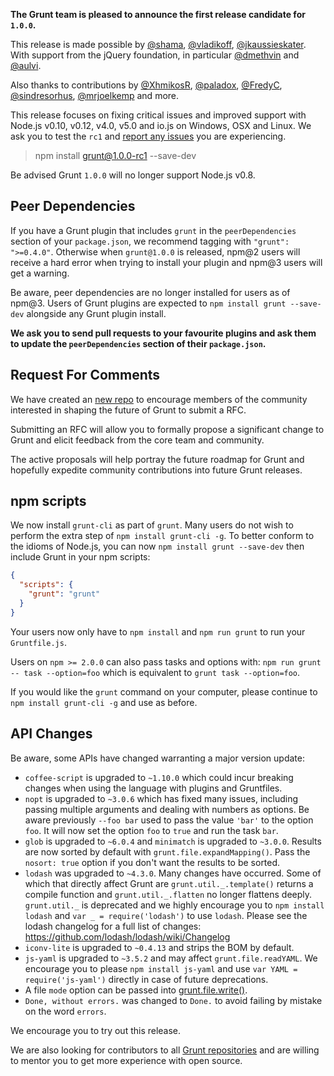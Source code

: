 **The Grunt team is pleased to announce the first release candidate for `1.0.0`.**

This release is made possible by [@shama](https://github.com/shama), [@vladikoff](https://github.com/vladikoff), [@jkaussieskater](https://github.com/jkaussieskater). With support from the jQuery foundation, in particular [@dmethvin](https://github.com/dmethvin) and [@aulvi](https://github.com/aulvi).

Also thanks to contributions by [@XhmikosR](https://github.com/XhmikosR), [@paladox](https://github.com/paladox), [@FredyC](https://github.com/FredyC), [@sindresorhus](https://github.com/sindresorhus), [@mrjoelkemp](https://github.com/mrjoelkemp) and more.

This release focuses on fixing critical issues and improved support with Node.js
v0.10, v0.12, v4.0, v5.0 and io.js on Windows, OSX and Linux. We ask you to test the `rc1` and [report any issues](https://github.com/gruntjs/grunt/issues) you are experiencing.

> npm install grunt@1.0.0-rc1 --save-dev

Be advised Grunt `1.0.0` will no longer support Node.js v0.8.

## Peer Dependencies
If you have a Grunt plugin that includes `grunt` in the `peerDependencies` section of your `package.json`, we recommend tagging with `"grunt": ">=0.4.0"`. Otherwise when `grunt@1.0.0` is released, npm@2 users will receive a hard error when trying to install your plugin and npm@3 users will get a warning.

Be aware, peer dependencies are no longer installed for users as of npm@3. Users of Grunt plugins are expected to `npm install grunt --save-dev` alongside any Grunt plugin install.

**We ask you to send pull requests to your favourite plugins and ask them to update the `peerDependencies` section of their `package.json`.**

## Request For Comments
We have created an [new repo](https://github.com/gruntjs/rfcs) to encourage
members of the community interested in shaping the future of Grunt to submit a
RFC.

Submitting an RFC will allow you to formally propose a significant change to
Grunt and elicit feedback from the core team and community.

The active proposals will help portray the future roadmap for Grunt and hopefully
expedite community contributions into future Grunt releases.

## npm scripts
We now install `grunt-cli` as part of `grunt`. Many users do not wish to perform
the extra step of `npm install grunt-cli -g`. To better conform to the idioms
of Node.js, you can now `npm install grunt --save-dev` then include Grunt in your
npm scripts:

```json
{
  "scripts": {
    "grunt": "grunt"
  }
}
```

Your users now only have to `npm install` and `npm run grunt` to run your
`Gruntfile.js`.

Users on `npm >= 2.0.0` can also pass tasks and options with:
`npm run grunt -- task --option=foo` which is equivalent to
`grunt task --option=foo`.

If you would like the `grunt` command on your computer, please continue to
`npm install grunt-cli -g` and use as before.

## API Changes
Be aware, some APIs have changed warranting a major version update:

* `coffee-script` is upgraded to `~1.10.0` which could incur breaking changes
  when using the language with plugins and Gruntfiles.
* `nopt` is upgraded to `~3.0.6` which has fixed many issues, including passing
  multiple arguments and dealing with numbers as options. Be aware previously
  `--foo bar` used to pass the value `'bar'` to the option `foo`. It will now
  set the option `foo` to `true` and run the task `bar`.
* `glob` is upgraded to `~6.0.4` and `minimatch` is upgraded to `~3.0.0`. Results
  are now sorted by default with `grunt.file.expandMapping()`. Pass the
  `nosort: true` option if you don't want the results to be sorted.
* `lodash` was upgraded to `~4.3.0`. Many changes have occurred. Some of which
  that directly affect Grunt are `grunt.util._.template()` returns a compile
  function and `grunt.util._.flatten` no longer flattens deeply.
  `grunt.util._` is deprecated and we highly encourage you to
  `npm install lodash` and `var _ = require('lodash')` to use `lodash`.
  Please see the lodash changelog for a full list of changes: <https://github.com/lodash/lodash/wiki/Changelog>
* `iconv-lite` is upgraded to `~0.4.13` and strips the BOM by default.
* `js-yaml` is upgraded to `~3.5.2` and may affect `grunt.file.readYAML`.
  We encourage you to please `npm install js-yaml` and use
  `var YAML = require('js-yaml')` directly in case of future deprecations.
* A file `mode` option can be passed into
  [grunt.file.write()](http://gruntjs.com/api/grunt.file#grunt.file.write).
* `Done, without errors.` was changed to `Done.` to avoid failing by mistake on the word `errors`.

We encourage you to try out this release.

We are also looking for contributors to all [Grunt repositories](https://github.com/gruntjs/) and are willing to mentor you to get more experience with open source.
